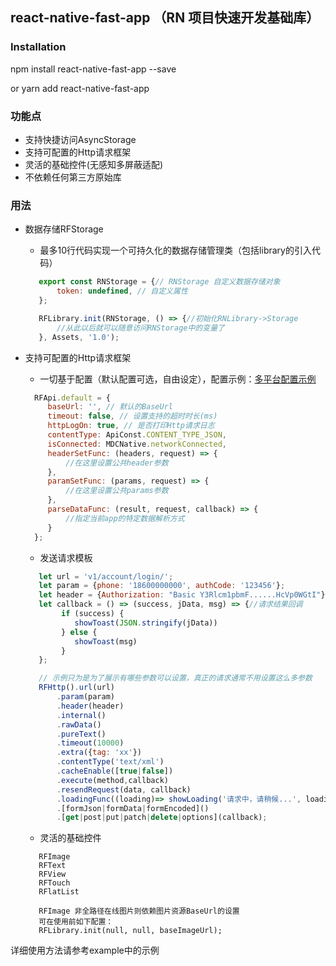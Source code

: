 ## react-native-fast-app （RN 项目快速开发基础库）

### Installation

npm install react-native-fast-app --save 

or yarn add react-native-fast-app


### 功能点

  * 支持快捷访问AsyncStorage
  * 支持可配置的Http请求框架
  * 灵活的基础控件(无感知多屏蔽适配)
  * 不依赖任何第三方原始库


### 用法 

   * 数据存储RFStorage
   
     * 最多10行代码实现一个可持久化的数据存储管理类（包括library的引入代码）
     
     ```jsx 
        export const RNStorage = {// RNStorage 自定义数据存储对象
            token: undefined, // 自定义属性
        };
     ```
     
     ```jsx 
        RFLibrary.init(RNStorage, () => {//初始化RNLibrary->Storage
            //从此以后就可以随意访问RNStorage中的变量了
        }, Assets, '1.0');
     ```
    
   * 支持可配置的Http请求框架
   
     * 一切基于配置（默认配置可选，自由设定），配置示例：[多平台配置示例](https://git.wecash.net/MobileDevCenter/ReactNativeDemo/blob/master/src/Main/Home/http/HttpConfig.js "功夫好车、功夫车服、闪管家、闪银等多平台多域名配置")
     
      ```jsx 
        RFApi.default = {
           baseUrl: '', // 默认的BaseUrl
           timeout: false, // 设置支持的超时时长(ms)
           httpLogOn: true, // 是否打印Http请求日志
           contentType: ApiConst.CONTENT_TYPE_JSON,
           isConnected: MDCNative.networkConnected,
           headerSetFunc: (headers, request) => {
               //在这里设置公共header参数
           },
           paramSetFunc: (params, request) => {
               //在这里设置公共params参数
           },
           parseDataFunc: (result, request, callback) => {
               //指定当前app的特定数据解析方式
           }
        };
      ```
     
     * 发送请求模板
     
     ```jsx 
        let url = 'v1/account/login/';
        let param = {phone: '18600000000', authCode: '123456'};
        let header = {Authorization: "Basic Y3Rlcm1pbmF......HcVp0WGtI"};
        let callback = () => (success, jData, msg) => {//请求结果回调
             if (success) {
                showToast(JSON.stringify(jData))
             } else {
                showToast(msg)
             }
        };
     
        // 示例只为是为了展示有哪些参数可以设置，真正的请求通常不用设置这么多参数
        RFHttp().url(url)
            .param(param)
            .header(header)
            .internal()
            .rawData()
            .pureText()
            .timeout(10000)
            .extra({tag: 'xx'})
            .contentType('text/xml')
            .cacheEnable([true|false])
            .execute(method,callback)
            .resendRequest(data, callback)
            .loadingFunc((loading)=> showLoading('请求中，请稍候...', loading))
            .[formJson|formData|formEncoded]()
            .[get|post|put|patch|delete|options](callback);
     ```
     
     * 灵活的基础控件
     ```
        RFImage
        RFText
        RFView
        RFTouch
        RFlatList
        
        RFImage 非全路径在线图片则依赖图片资源BaseUrl的设置
        可在使用前如下配置：
        RFLibrary.init(null, null, baseImageUrl);
     ```
    
 
  详细使用方法请参考example中的示例
